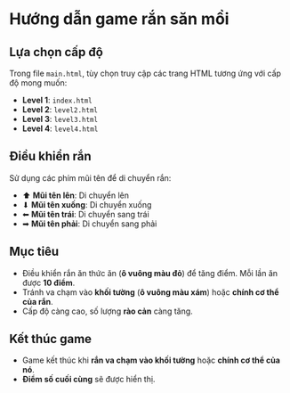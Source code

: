 # Hướng dẫn game rắn săn mồi

## Lựa chọn cấp độ
Trong file `main.html`, tùy chọn truy cập các trang HTML tương ứng với cấp độ mong muốn:

- **Level 1**: `index.html`
- **Level 2**: `level2.html`
- **Level 3**: `level3.html`
- **Level 4**: `level4.html`

## Điều khiển rắn
Sử dụng các phím mũi tên để di chuyển rắn:

- ⬆ **Mũi tên lên**: Di chuyển lên  
- ⬇ **Mũi tên xuống**: Di chuyển xuống  
- ⬅ **Mũi tên trái**: Di chuyển sang trái  
- ➡ **Mũi tên phải**: Di chuyển sang phải  

## Mục tiêu
- Điều khiển rắn ăn thức ăn (**ô vuông màu đỏ**) để tăng điểm. Mỗi lần ăn được **10 điểm**.  
- Tránh va chạm vào **khối tường** (**ô vuông màu xám**) hoặc **chính cơ thể của rắn**.  
- Cấp độ càng cao, số lượng **rào cản** càng tăng.  

## Kết thúc game
- Game kết thúc khi **rắn va chạm vào khối tường** hoặc **chính cơ thể của nó**.  
- **Điểm số cuối cùng** sẽ được hiển thị.  
